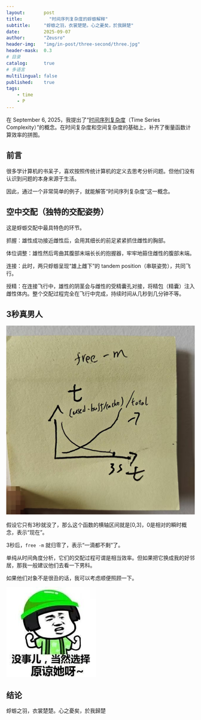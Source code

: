 ```yaml
---
layout:       post
title:          "时间序列复杂度的蜉蝣解释"
subtitle:     "蜉蝣之羽，衣裳楚楚。心之憂矣，於我歸楚"
date:         2025-09-07
author:       "Zeusro"
header-img:   "img/in-post/three-second/three.jpg"
header-mask:  0.3
# 目录
catalog:      true
# 多语言
multilingual: false
published:    true
tags:
    - time
    - P
---
```



在 September 6, 2025，我提出了“[时间序列复杂度](https://www.zeusro.com/2025/09/06/time-series-complexity/)（Time Series Complexity）”的概念。在时间复杂度和空间复杂度的基础上，补齐了衡量函数计算效率的拼图。

## 前言

很多学计算机的书呆子，喜欢按照传统计算机的定义去思考分析问题。但他们没有认识到问题的本身来源于生活。

因此，通过一个非常简单的例子，就能解答“时间序列复杂度”这一概念。

## 空中交配（独特的交配姿势）

这是蜉蝣交配中最具特色的环节。

抓握：雄性成功接近雌性后，会用其细长的前足紧紧抓住雌性的胸部。

体位调整：雄性然后弯曲其腹部末端长长的抱握器，牢牢地箍住雌性的腹部末端。

连接：此时，两只蜉蝣呈现“雄上雌下”的 tandem position（串联姿势），共同飞行。

授精：在连接飞行中，雄性的阴茎会与雌性的受精囊孔对接，将精包（精囊）注入雌性体内。整个交配过程完全在飞行中完成，持续时间从几秒到几分钟不等。

## 3秒真男人

![image](/img/in-post/three-second/free-m.jpg)

假设它只有3秒就没了，那么这个函数的横轴区间就是[0,3]，0是相对的瞬时概念，表示“现在”。

3秒后，`free -m` 就归零了，表示“一滴都不剩”了。

单纯从时间角度分析，它们的交配过程可谓是相当效率。但如果把它换成我的好邻居，那我一般建议他们去看一下男科。

如果他们对象不是很丑的话，我可以考虑顺便照顾一下。

![image](/img/in-post/three-second/forgive.jpg)

## 结论

蜉蝣之羽，衣裳楚楚。心之憂矣，於我歸楚